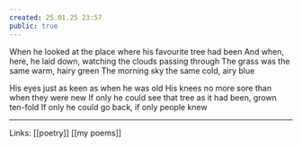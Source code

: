 ```yaml
---
created: 25.01.25 23:57
public: true
---
```

When he looked at the place where his favourite tree had been
And when, here, he laid down, watching the clouds passing through
The grass was the same warm, hairy green
The morning sky the same cold, airy blue

His eyes just as keen as when he was old
His knees no more sore than when they were new
If only he could see that tree as it had been, grown ten-fold
If only he could go back, if only people knew

---
Links: [[poetry]] [[my poems]]